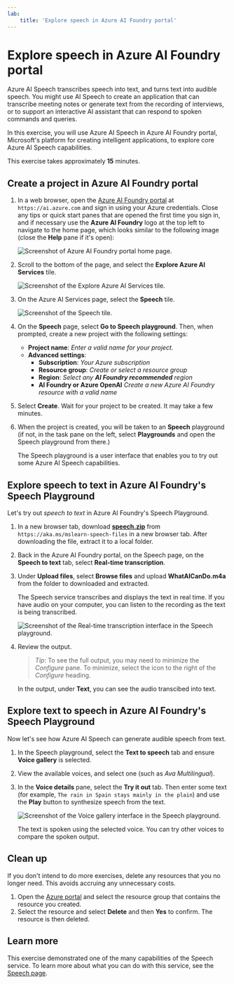 ```yaml
---
lab:
    title: 'Explore speech in Azure AI Foundry portal'
---
```


# Explore speech in Azure AI Foundry portal

Azure AI Speech transcribes speech into text, and turns text into audible speech. You might use AI Speech to create an application that can transcribe meeting notes or generate text from the recording of interviews, or to support an interactive AI assistant that can respond to spoken commands and queries.

In this exercise, you will use Azure AI Speech in Azure AI Foundry portal, Microsoft's platform for creating intelligent applications, to explore core Azure AI Speech capabilities. 

This exercise takes approximately **15** minutes.

## Create a project in Azure AI Foundry portal

1. In a web browser, open the [Azure AI Foundry portal](https://ai.azure.com) at `https://ai.azure.com` and sign in using your Azure credentials. Close any tips or quick start panes that are opened the first time you sign in, and if necessary use the **Azure AI Foundry** logo at the top left to navigate to the home page, which looks similar to the following image (close the **Help** pane if it's open):

    ![Screenshot of Azure AI Foundry portal home page.](./media/ai-foundry-portal.png)

1. Scroll to the bottom of the page, and select the **Explore Azure AI Services** tile.

    ![Screenshot of the Explore Azure AI Services tile.](./media/ai-services.png)

1. On the Azure AI Services page, select the **Speech** tile.

    ![Screenshot of the Speech tile.](./media/speech.png)

1. On the **Speech** page, select **Go to Speech playground**. Then, when prompted, create a new project with the following settings:
    - **Project name**: *Enter a valid name for your project.*
    - **Advanced settings**:
        - **Subscription**: *Your Azure subscription*
        - **Resource group**: *Create or select a resource group*
        - **Region**: *Select any **AI Foundry recommended** region*
        - **AI Foundry or Azure OpenAI** *Create a new Azure AI Foundry resource with a valid name*

1. Select **Create**. Wait for your project to be created. It may take a few minutes.

1. When the project is created, you will be taken to an **Speech** playground (if not, in the task pane on the left, select **Playgrounds** and open the Speech playground from there.)

    The Speech playground is a user interface that enables you to try out some Azure AI Speech capabilities.  

## Explore speech to text in Azure AI Foundry's Speech Playground

Let's try out *speech to text* in Azure AI Foundry's Speech Playground.

1. In a new browser tab, download **[speech.zip](https://aka.ms/mslearn-speech-files)** from `https://aka.ms/mslearn-speech-files` in a new browser tab. After downloading the file, extract it to a local folder. 

1. Back in the Azure AI Foundry portal, on the Speech page, on the **Speech to text** tab, select **Real-time transcription**.

1. Under **Upload files**, select **Browse files** and upload **WhatAICanDo.m4a** from the folder to downloaded and extracted.

    The Speech service transcribes and displays the text in real time. If you have audio on your computer, you can listen to the recording as the text is being transcribed.

    ![Screenshot of the Real-time transcription interface in the Speech playground.](./media/real-time-transcription.png)

1. Review the output. 

    >*Tip*: To see the full output, you may need to minimize the *Configure* pane. To minimize, select the icon to the right of the *Configure* heading.

    In the output, under **Text**, you can see the audio transcibed into text.

## Explore text to speech in Azure AI Foundry's Speech Playground

Now let's see how Azure AI Speech can generate audible speech from text.

1. In the Speech playground, select the **Text to speech** tab and ensure **Voice gallery** is selected.
1. View the available voices, and select one (such as *Ava Multilingual*).
1. In the **Voice details** pane, select the **Try it out** tab. Then enter some text (for example, `The rain in Spain stays mainly in the plain`) and use the **Play** button to synthesize speech from the text.

    ![Screenshot of the Voice gallery interface in the Speech playground.](./media/voice-gallery.png)

    The text is spoken using the selected voice. You can try other voices to compare the spoken output.

## Clean up

If you don't intend to do more exercises, delete any resources that you no longer need. This avoids accruing any unnecessary costs.

1. Open the [Azure portal]( https://portal.azure.com) and select the resource group that contains the resource you created.
1. Select the resource and select **Delete** and then **Yes** to confirm. The resource is then deleted.

## Learn more

This exercise demonstrated one of the many capabilities of the Speech service. To learn more about what you can do with this service, see the [Speech page](https://azure.microsoft.com/services/cognitive-services/speech-services).
